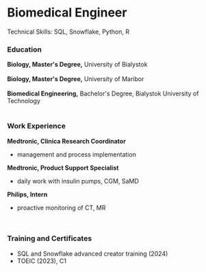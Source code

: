 # Biomedical Engineer
Technical Skills: SQL, Snowflake, Python, R

### Education
**Biology, Master's Degree,** University of Bialystok <br />
<br />
**Biology, Master's Degree,** University of Maribor <br />
<br />
**Biomedical Engineering,** Bachelor's Degree, Bialystok University of Technology <br />
<br />

### Work Experience
**Medtronic, Clinica Research Coordinator** <br />
- management and process implementation <br />

**Medtronic, Product Support Specialist** <br />
- daily work with insulin pumps, CGM, SaMD <br />

**Philips, Intern** <br />
- proactive monitoring of CT, MR <br />
<br />

### Training and Certificates<br />
- SQL and Snowflake advanced creator training (2024) <br />
- TOEIC (2023), C1 <br />
